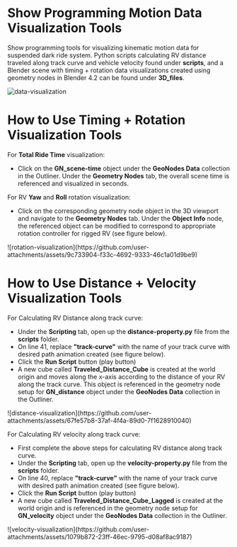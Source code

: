 # Show Programming Motion Data Visualization Tools
<p>Show programming tools for visualizing kinematic motion data for suspended dark ride system. Python scripts calculating RV distance traveled along track curve and vehicle velocity found under <strong>scripts</strong>, and a Blender scene with timing + rotation data visualizations created using geometry nodes in Blender 4.2 can be found under <strong>3D_files</strong>. </p>

![data-visualization](https://github.com/user-attachments/assets/b1b06759-563f-40f8-93c7-8fbd584a5002)

<h1>How to Use Timing + Rotation Visualization Tools</h1>
For <strong>Total Ride Time</strong> visualization:
<ul>
  <li>Click on the <strong>GN_scene-time</strong> object under the <strong>GeoNodes Data</strong> collection in the Outliner. Under the <strong>Geometry Nodes</strong> tab, the overall scene time is referenced and visualized in seconds.</li>
</ul>
For RV <strong>Yaw</strong> and <strong>Roll</strong> rotation visualization:
<ul>
   <li>Click on the corresponding geometry node object in the 3D viewport and navigate to the <strong>Geometry Nodes</strong> tab. Under the <strong>Object Info</strong> node, the referenced object can be modified to correspond to appropriate rotation controller for rigged RV (see figure below).</li>
</ul>
![rotation-visualization](https://github.com/user-attachments/assets/9c733904-f33c-4692-9333-46c1a01d9be9)


<h1>How to Use Distance + Velocity Visualization Tools</h1>
For Calculating RV Distance along track curve:
<ul>
  <li>Under the <strong>Scripting</strong> tab, open up the <strong>distance-property.py</strong> file from the <strong>scripts</strong> folder.</li>
  <li>On line 41, replace <strong>"track-curve"</strong> with the name of your track curve with desired path animation created (see figure below).</li>
  <li>Click the <strong>Run Script</strong> button (play button)</li>
  <li>A new cube called <strong>Traveled_Distance_Cube</strong> is created at the world origin and moves along the x-axis according to the distance of your RV along the track curve. This object is referenced in the geometry node setup for <strong>GN_distance</strong> object under the <strong>GeoNodes Data</strong> collection in the Outliner.</li>
</ul>
![distance-visualization](https://github.com/user-attachments/assets/67fe57b8-37af-4f4a-89d0-7f1628910040)



For Calculating RV velocity along track curve:
<ul>
  <li>First complete the above steps for calculating RV distance along track curve.</li>
  <li>Under the <strong>Scripting</strong> tab, open up the <strong>velocity-property.py</strong> file from the <strong>scripts</strong> folder.</li>
  <li>On line 40, replace <strong>"track-curve"</strong> with the name of your track curve with desired path animation created (see figure below).</li>
  <li>Click the <strong>Run Script</strong> button (play button)</li>
  <li>A new cube called <strong>Traveled_Distance_Cube_Lagged</strong> is created at the world origin and is referenced in the geometry node setup for <strong>GN_velocity</strong> object under the <strong>GeoNodes Data</strong> collection in the Outliner.</li>
</ul>
![velocity-visualization](https://github.com/user-attachments/assets/1079b872-23ff-46ec-9795-d08af8ac9187)

